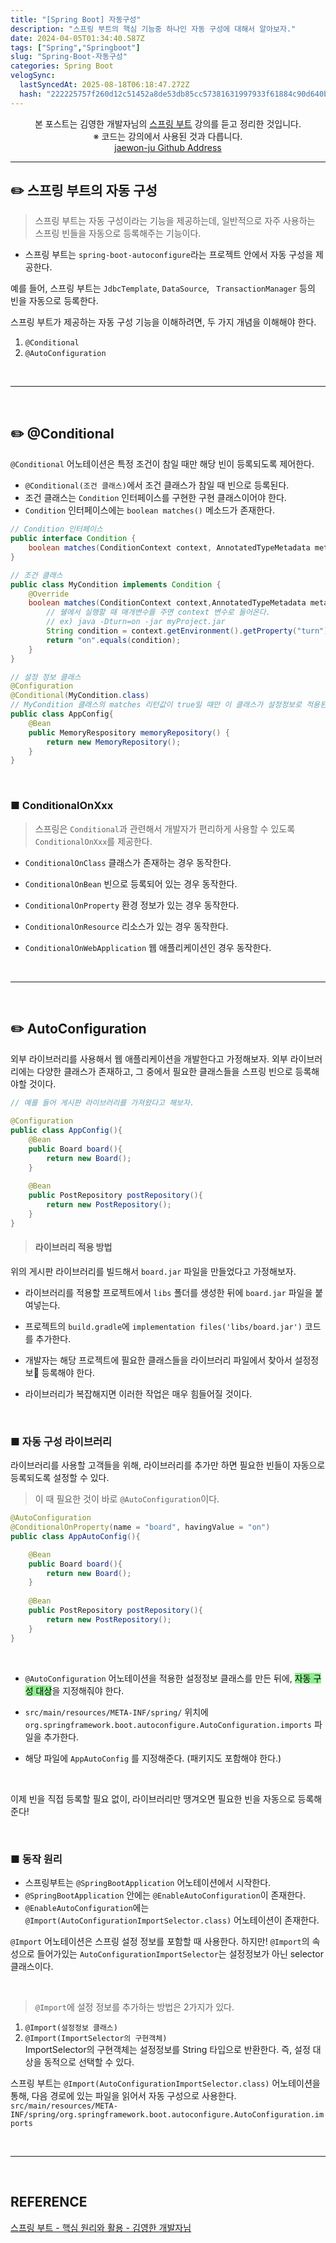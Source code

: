 ```yaml
---
title: "[Spring Boot] 자동구성"
description: "스프링 부트의 핵심 기능중 하나인 자동 구성에 대해서 알아보자."
date: 2024-04-05T01:34:40.587Z
tags: ["Spring","Springboot"]
slug: "Spring-Boot-자동구성"
categories: Spring Boot
velogSync:
  lastSyncedAt: 2025-08-18T06:18:47.272Z
  hash: "222225757f260d12c51452a8de53db85cc57381631997933f61884c90d640ba4"
---
```


<center>본 포스트는 김영한 개발자님의 <a href = "https://www.inflearn.com/course/%EC%8A%A4%ED%94%84%EB%A7%81%EB%B6%80%ED%8A%B8-%ED%95%B5%EC%8B%AC%EC%9B%90%EB%A6%AC-%ED%99%9C%EC%9A%A9">스프링 부트</a> 강의를 듣고 정리한 것입니다.<br> ※ 코드는 강의에서 사용된 것과 다릅니다.<br> <a href = https://github.com/jaewon-ju/Learning_Spring>jaewon-ju Github Address</a></center>


---


## ✏️ 스프링 부트의 자동 구성
>스프링 부트는 자동 구성이라는 기능을 제공하는데, 일반적으로 자주 사용하는 스프링 빈들을 자동으로 등록해주는 기능이다.

- 스프링 부트는 ```spring-boot-autoconfigure```라는 프로젝트 안에서 자동 구성을 제공한다.

예를 들어, 스프링 부트는 ```JdbcTemplate```, ```DataSource```, ``` TransactionManager``` 등의 빈을 자동으로 등록한다.

스프링 부트가 제공하는 자동 구성 기능을 이해하려면, 두 가지 개념을 이해해야 한다.

1. ```@Conditional```
2. ```@AutoConfiguration```


<br>

---

<br>

## ✏️ @Conditional
```@Conditional``` 어노테이션은 특정 조건이 참일 때만 해당 빈이 등록되도록 제어한다.

- ```@Conditional(조건 클래스)```에서 조건 클래스가 참일 때 빈으로 등록된다.
- 조건 클래스는 ```Condition``` 인터페이스를 구현한 구현 클래스이어야 한다.
- ```Condition``` 인터페이스에는 ```boolean matches()``` 메소드가 존재한다.

```java
// Condition 인터페이스
public interface Condition {
	boolean matches(ConditionContext context, AnnotatedTypeMetadata metadata);
}
```
```java
// 조건 클래스
public class MyCondition implements Condition {
	@Override
    boolean matches(ConditionContext context,AnnotatedTypeMetadata metadata) {
    	// 쉘에서 실행할 때 매개변수를 주면 context 변수로 들어온다.
        // ex) java -Dturn=on -jar myProject.jar
        String condition = context.getEnvironment().getProperty("turn");
        return "on".equals(condition);
    }
}
```
```java
// 설정 정보 클래스
@Configuration
@Conditional(MyCondition.class)
// MyCondition 클래스의 matches 리턴값이 true일 때만 이 클래스가 설정정보로 적용된다.
public class AppConfig{
	@Bean
    public MemoryRespository memoryRepository() {
    	return new MemoryRepository();
    }
}
```

<br>

### ■ ConditionalOnXxx
> 스프링은 ```Conditional```과 관련해서 개발자가 편리하게 사용할 수 있도록 ```ConditionalOnXxx```를 제공한다.

- ```ConditionalOnClass```
클래스가 존재하는 경우 동작한다.

- ```ConditionalOnBean```
빈으로 등록되어 있는 경우 동작한다.

- ```ConditionalOnProperty```
환경 정보가 있는 경우 동작한다.

- ```ConditionalOnResource```
리소스가 있는 경우 동작한다.

- ```ConditionalOnWebApplication```
웹 애플리케이션인 경우 동작한다.

<br>

---

<br>

## ✏️ AutoConfiguration
외부 라이브러리를 사용해서 웹 애플리케이션을 개발한다고 가정해보자.
외부 라이브러리에는 다양한 클래스가 존재하고, 그 중에서 필요한 클래스들을 스프링 빈으로 등록해야할 것이다.


```java
// 예를 들어 게시판 라이브러리를 가져왔다고 해보자.

@Configuration
public class AppConfig(){
	@Bean
    public Board board(){
    	return new Board();
    }
    
    @Bean
    public PostRepository postRepository(){
    	return new PostRepository();
    }
}
```

>#### 라이브러리 적용 방법
위의 게시판 라이브러리를 빌드해서 ```board.jar``` 파일을 만들었다고 가정해보자.
- 라이브러리를 적용할 프로젝트에서 ```libs``` 폴더를 생성한 뒤에 ```board.jar``` 파일을 붙여넣는다.
- 프로젝트의 ```build.gradle```에 ```implementation files('libs/board.jar')``` 코드를 추가한다.


- 개발자는 해당 프로젝트에 필요한 클래스들을 라이브러리 파일에서 찾아서 설정정보 등록해야 한다.
- 라이브러리가 복잡해지면 이러한 작업은 매우 힘들어질 것이다.


<br>

### ■ 자동 구성 라이브러리
라이브러리를 사용할 고객들을 위해, 라이브러리를 추가만 하면 필요한 빈들이 자동으로 등록되도록 설정할 수 있다.

>이 때 필요한 것이 바로 ```@AutoConfiguration```이다.


```java
@AutoConfiguration
@ConditionalOnProperty(name = "board", havingValue = "on")
public class AppAutoConfig(){

	@Bean
    public Board board(){
    	return new Board();
    }
    
    @Bean
    public PostRepository postRepository(){
    	return new PostRepository();
    }
}
```

<br>

- ```@AutoConfiguration``` 어노테이션을 적용한 설정정보 클래스를 만든 뒤에, <span style = "background-color: lightgreen; color:black">자동 구성 대상</span>을 지정해줘야 한다.

- ```src/main/resources/META-INF/spring/``` 위치에
```org.springframework.boot.autoconfigure.AutoConfiguration.imports``` 파일을 추가한다.
- 해당 파일에 ```AppAutoConfig``` 를 지정해준다. (패키지도 포함해야 한다.)

<br>

이제 빈을 직접 등록할 필요 없이, 라이브러리만 땡겨오면 필요한 빈을 자동으로 등록해준다!

<br>

### ■ 동작 원리
- 스프링부트는 ```@SpringBootApplication``` 어노테이션에서 시작한다.
- ```@SpringBootApplication``` 안에는 ```@EnableAutoConfiguration```이 존재한다.
- ```@EnableAutoConfiguration```에는 ```@Import(AutoConfigurationImportSelector.class)``` 어노테이션이 존재한다.

```@Import``` 어노테이션은 스프링 설정 정보를 포함할 때 사용한다.
하지만! ```@Import```의 속성으로 들어가있는 ```AutoConfigurationImportSelector```는 설정정보가 아닌 selector 클래스이다.


<br>

>```@Import```에 설정 정보를 추가하는 방법은 2가지가 있다.<br>
1. ```@Import(설정정보 클래스)```
2. ```@Import(ImportSelector의 구현객체)```<br>
ImportSelector의 구현객체는 설정정보를 String 타입으로 반환한다.
즉, 설정 대상을 동적으로 선택할 수 있다.


스프링 부트는 ```@Import(AutoConfigurationImportSelector.class)``` 어노테이션을 통해, 다음 경로에 있는 파일을 읽어서 자동 구성으로 사용한다.
```src/main/resources/META-INF/spring/org.springframework.boot.autoconfigure.AutoConfiguration.imports``` 


<br>

---

<br>

## REFERENCE
<a href = "https://www.inflearn.com/course/%EC%8A%A4%ED%94%84%EB%A7%81%EB%B6%80%ED%8A%B8-%ED%95%B5%EC%8B%AC%EC%9B%90%EB%A6%AC-%ED%99%9C%EC%9A%A9">스프링 부트 - 핵심 원리와 활용 - 김영한 개발자님</a>
